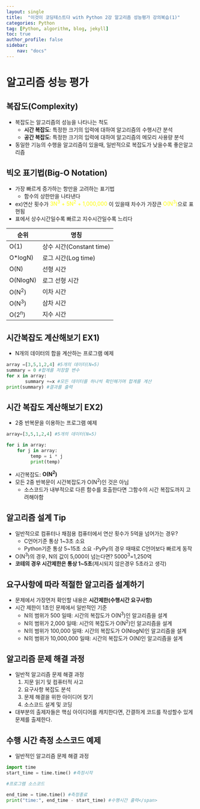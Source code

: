 ```yaml
---
layout: single
title:  "이것이 코딩테스트다 with Python 2강 알고리즘 성능평가 강의복습(1)"
categories: Python
tag: [Python, algorithm, blog, jekyll]
toc: true
author_profile: false
sidebar:
    nav: "docs"
---
```

# 알고리즘 성능 평가

## 복잡도(Complexity)
- 복잡도는 알고리즘의 성능을 나타나는 척도
  - **시간 복잡도**: 특정한 크기의 입력에 대하여 알고리즘의 수행시간 분석
  - **공간 복잡도**: 특정한 크기의 입력에 대하여 알고리즘의 메모리 사용량 분석
- 동일한 기능의 수행을 알고리즘이 있을때, 일반적으로 복잡도가 낮을수록 좋은알고리즘

## 빅오 표기법(Big-O Notation)
- 가장 빠르게 증가하는 항만을 고려하는 표기법
  - 함수의 상한만을 나타낸다
- ex)연산 횟수가 <span style="color:yellow">3N<sup>3</sup> + 5N<sup>2</sup> + 1,000,000</span> 이 있을때 차수가 가장큰 <span style="color:yellow">O(N<sup>3</sup>)</span>으로 표현됨
- 표에서 상수시간일수록 빠르고 지수시간일수록 느리다<br>

|순위|명칭| 
|--|--|
|O(1)|상수 시간(Constant time)|
|O*logN)|로그 시간(Log time)|
|O(N)|선형 시간|
|O(NlogN)|로그 선형 시간|
|O(N<sup>2</sup>)|이차 시간|
|O(N<sup>3</sup>)|삼차 시간|
|O(2<sup>n</sup>)|지수 시간|

## 시간복잡도 계산해보기 EX1)
- N개의 데이터의 합을 계산하는 프로그램 예제
```python
array =[3,5,1,2,4] #5개의 데이터(N=5)
summary = 0 #합계를 저장할 변수
for x in array:
       summary +=x #모든 데이터를 하나씩 확인해가며 합계를 계산
print(summary) #결과를 출력
```

## 시간 복잡도 계산해보기 EX2)
- 2중 반복문을 이용하는 프로그램 예제

```python
array=[3,5,1,2,4] #5개의 데이터(N=5)

for i in array:
    for j in array:
         temp = i * j
         print(temp)
```

- 시간복잡도: **O(N<sup>2</sup>)**
- 모든 2중 반복문이 시간복잡도가 O(N<sup>2</sup>)인 것은 아님
  - 소스코드가 내부적으로 다른 함수를 호출한다면 그함수의 시간 복잡도까지 고려해야함

## 알고리즘 설계 Tip
- 일반적으로 컴퓨터나 채점용 컴퓨터에서 연산 횟수가 5억을 넘어가는 경우?
  - C언어기준 통상 1~3초 소요
  - Python기준 통상 5~15초 소요
    -PyPy의 경우 때때로 C언어보다 빠르게 동작
- O(N<sup>3</sup>)의 경우, N의 값이 5,000이 넘는다면? 5000<sup>3</sup>=1,250억
- **코테의 경우 시간제한은 통상 1~5초**(제시되지 않은경우 5초라고 생각)

## 요구사항에 따라 적절한 알고리즘 설계하기
- 문제에서 가장먼저 확인할 내용은 **시간제한(수행시간 요구사항)**
- 시간 제한이 1초인 문제에서 일반적인 기준
  - N의 범위가 500 일때: 시간의 복잡도가 O(N<sup>3</sup>)인 알고리즘을 설계
  - N의 범위가 2,000 일때: 시간의 복잡도가 O(N<sup>2</sup>)인 알고리즘을 설계
  - N의 범위가 100,000 일때: 시간의 복잡도가 O(NlogN)인 알고리즘을 설계
  - N의 범위가 10,000,000 일때: 시간의 복잡도가 O(N)인 알고리즘을 설계

## 알고리즘 문제 해결 과정
- 일반적 알고리즘 문제 해결 과정
  1. 지문 읽기 및 컴퓨터적 사고
  1. 요구사항 복잡도 분석
  1. 문제 해결을 위한 아이디어 찾기
  1. 소스코드 설계 및 코딩
- 대부분의 출제자들은 핵심 아이디어를 캐치한다면, 간결하게 코드를 작성할수 있게 문제를 출제한다.

## 수행 시간 측정 소스코드 예제
- 일반적인 알고리즘 문제 해결 과정
```python
import time
start_time = time.time() #측정시작

#프로그램 소스코드

end_time = time.time() #측정종료
print("time:", end_time - start_time) #수행시간 출력</span> 
```